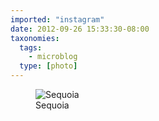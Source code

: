 ```yaml
---
imported: "instagram"
date: 2012-09-26 15:33:30-08:00
taxonomies:
  tags:
    - microblog
  type: [photo]
---
```

<figure>
  <img src="/media/images/photos/2012/09/1e61b72651727ec55e8b605adaa5c12e.jpg" title="Sequoia"/>
  <figcaption>Sequoia</figcaption>
</figure>

